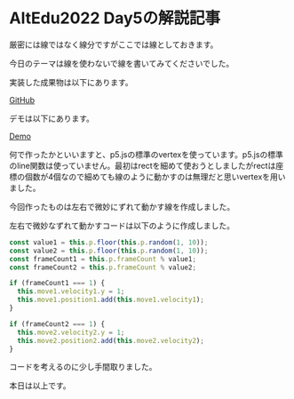 # AltEdu2022 Day5の解説記事

厳密には線ではなく線分ですがここでは線としておきます。

今日のテーマは線を使わないで線を書いてみてくださいでした。

実装した成果物は以下にあります。

[GitHub]()

デモは以下にあります。

[Demo]()

何で作ったかといいますと、p5.jsの標準のvertexを使っています。p5.jsの標準のline関数は使っていません。最初はrectを細めて使おうとしましたがrectは座標の個数が4個なので細めても線のように動かすのは無理だと思いvertexを用いました。

今回作ったものは左右で微妙にずれて動かす線を作成しました。

左右で微妙なずれて動かすコードは以下のように作成しました。

```ts
const value1 = this.p.floor(this.p.random(1, 10));
const value2 = this.p.floor(this.p.random(1, 10));
const frameCount1 = this.p.frameCount % value1;
const frameCount2 = this.p.frameCount % value2;

if (frameCount1 === 1) {
  this.move1.velocity1.y = 1;
  this.move1.position1.add(this.move1.velocity1);
}

if (frameCount2 === 1) {
  this.move2.velocity2.y = 1;
  this.move2.position2.add(this.move2.velocity2);
}
```

コードを考えるのに少し手間取りました。

本日は以上です。
